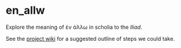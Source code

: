 # en_allw

Explore the meaning of ἐν ἀλλω in scholia to the *Iliad*.

See the [project wiki](https://github.com/neelsmith/en_allw/wiki) for a suggested outline of steps we could take.
